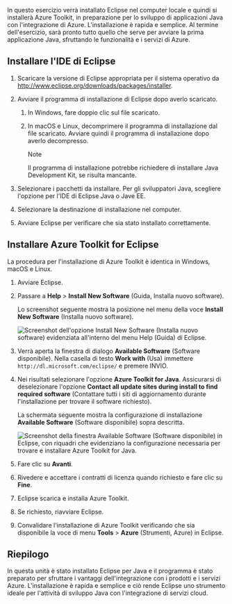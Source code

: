 In questo esercizio verrà installato Eclipse nel computer locale e quindi si installerà Azure Toolkit, in preparazione per lo sviluppo di applicazioni Java con l'integrazione di Azure. L'installazione è rapida e semplice. Al termine dell'esercizio, sarà pronto tutto quello che serve per avviare la prima applicazione Java, sfruttando le funzionalità e i servizi di Azure.

## <a name="install-eclipse-ide"></a>Installare l'IDE di Eclipse

1. Scaricare la versione di Eclipse appropriata per il sistema operativo da http://www.eclipse.org/downloads/packages/installer.
2. Avviare il programma di installazione di Eclipse dopo averlo scaricato.

    1. In Windows, fare doppio clic sul file scaricato.
    2. In macOS e Linux, decomprimere il programma di installazione dal file scaricato. Avviare quindi il programma di installazione dopo averlo decompresso.

        > [!NOTE]
        > Il programma di installazione potrebbe richiedere di installare Java Development Kit, se risulta mancante.

3. Selezionare i pacchetti da installare. Per gli sviluppatori Java, scegliere l'opzione per l'IDE di Eclipse Java o Jave EE.
4. Selezionare la destinazione di installazione nel computer.
5. Avviare Eclipse per verificare che sia stato installato correttamente.

## <a name="install-azure-toolkit-for-eclipse"></a>Installare Azure Toolkit for Eclipse

La procedura per l'installazione di Azure Toolkit è identica in Windows, macOS e Linux.

1. Avviare Eclipse.
2. Passare a **Help** > **Install New Software** (Guida, Installa nuovo software).

    Lo screenshot seguente mostra la posizione nel menu della voce **Install New Software** (Installa nuovo software).

    ![Screenshot dell'opzione Install New Software (Installa nuovo software) evidenziata all'interno del menu Help (Guida) di Eclipse.](../media/7-eclipse-install-new-software.png)

3. Verrà aperta la finestra di dialogo **Available Software** (Software disponibile). Nella casella di testo **Work with** (Usa) immettere `http://dl.microsoft.com/eclipse/` e premere INVIO.
4. Nei risultati selezionare l'opzione **Azure Toolkit for Java**. Assicurarsi di deselezionare l'opzione **Contact all update sites during install to find required software** (Contattare tutti i siti di aggiornamento durante l'installazione per trovare il software richiesto).

    La schermata seguente mostra la configurazione di installazione **Available Software** (Software disponibile) sopra descritta.

    ![Screenshot della finestra Available Software (Software disponibile) in Eclipse, con riquadri che evidenziano la configurazione necessaria per trovare e installare Azure Toolkit for Java.](../media/7-eclipse-download-azure-toolkit-for-java.png)

5. Fare clic su **Avanti**.
6. Rivedere e accettare i contratti di licenza quando richiesto e fare clic su **Fine**.
7. Eclipse scarica e installa Azure Toolkit.
8. Se richiesto, riavviare Eclipse.
9. Convalidare l'installazione di Azure Toolkit verificando che sia disponibile la voce di menu **Tools** > **Azure** (Strumenti, Azure) in Eclipse.

## <a name="summary"></a>Riepilogo

In questa unità è stato installato Eclipse per Java e il programma è stato preparato per sfruttare i vantaggi dell'integrazione con i prodotti e i servizi Azure. L'installazione è rapida e semplice e ciò rende Eclipse uno strumento ideale per l'attività di sviluppo Java con l'integrazione di servizi cloud.
